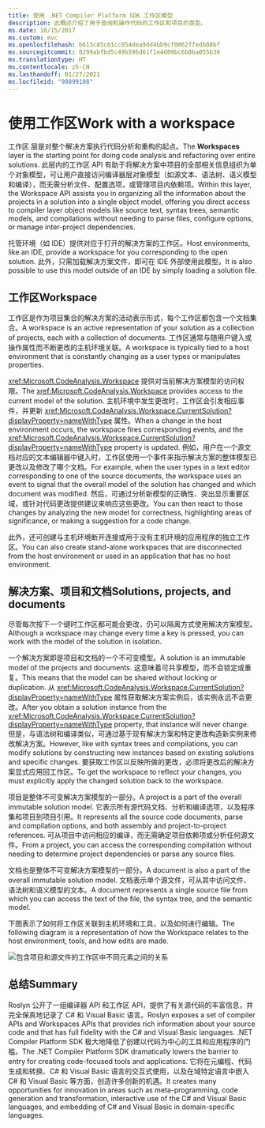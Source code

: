 ```yaml
---
title: 使用 .NET Compiler Platform SDK 工作区模型
description: 此概述介绍了用于查询和操作代码的工作区和项目的类型。
ms.date: 10/15/2017
ms.custom: mvc
ms.openlocfilehash: b613c85c01cc054dea9dd4bb9cf0062ffedb08bf
ms.sourcegitcommit: 8299abfbd5c49b596d61f1e4d09bc6b8ba055b36
ms.translationtype: HT
ms.contentlocale: zh-CN
ms.lasthandoff: 01/27/2021
ms.locfileid: "98899108"
---
```

# <a name="work-with-a-workspace"></a><span data-ttu-id="a5234-103">使用工作区</span><span class="sxs-lookup"><span data-stu-id="a5234-103">Work with a workspace</span></span>

<span data-ttu-id="a5234-104">工作区  层是对整个解决方案执行代码分析和重构的起点。</span><span class="sxs-lookup"><span data-stu-id="a5234-104">The **Workspaces** layer is the starting point for doing code analysis and refactoring over entire solutions.</span></span> <span data-ttu-id="a5234-105">此层内的工作区 API 有助于将解决方案中项目的全部相关信息组织为单个对象模型，可让用户直接访问编译器层对象模型（如源文本、语法树、语义模型和编译），而无需分析文件、配置选项，或管理项目内依赖项。</span><span class="sxs-lookup"><span data-stu-id="a5234-105">Within this layer, the Workspace API assists you in organizing all the information about the projects in a solution into a single object model, offering you direct access to compiler layer object models like source text, syntax trees, semantic models, and compilations without needing to parse files, configure options, or manage inter-project dependencies.</span></span>

<span data-ttu-id="a5234-106">托管环境（如 IDE）提供对应于打开的解决方案的工作区。</span><span class="sxs-lookup"><span data-stu-id="a5234-106">Host environments, like an IDE, provide a workspace for you corresponding to the open solution.</span></span> <span data-ttu-id="a5234-107">此外，只需加载解决方案文件，即可在 IDE 外部使用此模型。</span><span class="sxs-lookup"><span data-stu-id="a5234-107">It is also possible to use this model outside of an IDE by simply loading a solution file.</span></span>

## <a name="workspace"></a><span data-ttu-id="a5234-108">工作区</span><span class="sxs-lookup"><span data-stu-id="a5234-108">Workspace</span></span>

<span data-ttu-id="a5234-109">工作区是作为项目集合的解决方案的活动表示形式，每个工作区都包含一个文档集合。</span><span class="sxs-lookup"><span data-stu-id="a5234-109">A workspace is an active representation of your solution as a collection of projects, each with a collection of documents.</span></span> <span data-ttu-id="a5234-110">工作区通常与随用户键入或操作属性而不断更改的主机环境关联。</span><span class="sxs-lookup"><span data-stu-id="a5234-110">A workspace is typically tied to a host environment that is constantly changing as a user types or manipulates properties.</span></span>

<span data-ttu-id="a5234-111"><xref:Microsoft.CodeAnalysis.Workspace> 提供对当前解决方案模型的访问权限。</span><span class="sxs-lookup"><span data-stu-id="a5234-111">The <xref:Microsoft.CodeAnalysis.Workspace> provides access to the current model of the solution.</span></span> <span data-ttu-id="a5234-112">主机环境中发生更改时，工作区会引发相应事件，并更新 <xref:Microsoft.CodeAnalysis.Workspace.CurrentSolution?displayProperty=nameWithType> 属性。</span><span class="sxs-lookup"><span data-stu-id="a5234-112">When a change in the host environment occurs, the workspace fires corresponding events, and the <xref:Microsoft.CodeAnalysis.Workspace.CurrentSolution?displayProperty=nameWithType> property is updated.</span></span> <span data-ttu-id="a5234-113">例如，用户在一个源文档对应的文本编辑器中键入时，工作区使用一个事件来指示解决方案的整体模型已更改以及修改了哪个文档。</span><span class="sxs-lookup"><span data-stu-id="a5234-113">For example, when the user types in a text editor corresponding to one of the source documents, the workspace uses an event to signal that the overall model of the solution has changed and which document was modified.</span></span> <span data-ttu-id="a5234-114">然后，可通过分析新模型的正确性、突出显示重要区域，或针对代码更改提供建议来响应这些更改。</span><span class="sxs-lookup"><span data-stu-id="a5234-114">You can then react to those changes by analyzing the new model for correctness, highlighting areas of significance, or making a suggestion for a code change.</span></span>

<span data-ttu-id="a5234-115">此外，还可创建与主机环境断开连接或用于没有主机环境的应用程序的独立工作区。</span><span class="sxs-lookup"><span data-stu-id="a5234-115">You can also create stand-alone workspaces that are disconnected from the host environment or used in an application that has no host environment.</span></span>

## <a name="solutions-projects-and-documents"></a><span data-ttu-id="a5234-116">解决方案、项目和文档</span><span class="sxs-lookup"><span data-stu-id="a5234-116">Solutions, projects, and documents</span></span>

<span data-ttu-id="a5234-117">尽管每次按下一个键时工作区都可能会更改，仍可以隔离方式使用解决方案模型。</span><span class="sxs-lookup"><span data-stu-id="a5234-117">Although a workspace may change every time a key is pressed, you can work with the model of the solution in isolation.</span></span>

<span data-ttu-id="a5234-118">一个解决方案即是项目和文档的一个不可变模型。</span><span class="sxs-lookup"><span data-stu-id="a5234-118">A solution is an immutable model of the projects and documents.</span></span> <span data-ttu-id="a5234-119">这意味着可共享模型，而不会锁定或重复。</span><span class="sxs-lookup"><span data-stu-id="a5234-119">This means that the model can be shared without locking or duplication.</span></span> <span data-ttu-id="a5234-120">从 <xref:Microsoft.CodeAnalysis.Workspace.CurrentSolution?displayProperty=nameWithType> 属性获取解决方案实例后，该实例永远不会更改。</span><span class="sxs-lookup"><span data-stu-id="a5234-120">After you obtain a solution instance from the <xref:Microsoft.CodeAnalysis.Workspace.CurrentSolution?displayProperty=nameWithType> property, that instance will never change.</span></span> <span data-ttu-id="a5234-121">但是，与语法树和编译类似，可通过基于现有解决方案和特定更改构造新实例来修改解决方案。</span><span class="sxs-lookup"><span data-stu-id="a5234-121">However, like with syntax trees and compilations, you can modify solutions by constructing new instances based on existing solutions and specific changes.</span></span> <span data-ttu-id="a5234-122">要获取工作区以反映所做的更改，必须将更改后的解决方案显式应用回工作区。</span><span class="sxs-lookup"><span data-stu-id="a5234-122">To get the workspace to reflect your changes, you must explicitly apply the changed solution back to the workspace.</span></span>

<span data-ttu-id="a5234-123">项目是整体不可变解决方案模型的一部分。</span><span class="sxs-lookup"><span data-stu-id="a5234-123">A project is a part of the overall immutable solution model.</span></span> <span data-ttu-id="a5234-124">它表示所有源代码文档、分析和编译选项，以及程序集和项目到项目引用。</span><span class="sxs-lookup"><span data-stu-id="a5234-124">It represents all the source code documents, parse and compilation options, and both assembly and project-to-project references.</span></span> <span data-ttu-id="a5234-125">可从项目中访问相应的编译，而无需确定项目依赖项或分析任何源文件。</span><span class="sxs-lookup"><span data-stu-id="a5234-125">From a project, you can access the corresponding compilation without needing to determine project dependencies or parse any source files.</span></span>

<span data-ttu-id="a5234-126">文档也是整体不可变解决方案模型的一部分。</span><span class="sxs-lookup"><span data-stu-id="a5234-126">A document is also a part of the overall immutable solution model.</span></span> <span data-ttu-id="a5234-127">文档表示单个源文件，可从其中访问文件、语法树和语义模型的文本。</span><span class="sxs-lookup"><span data-stu-id="a5234-127">A document represents a single source file from which you can access the text of the file, the syntax tree, and the semantic model.</span></span>

<span data-ttu-id="a5234-128">下图表示了如何将工作区关联到主机环境和工具，以及如何进行编辑。</span><span class="sxs-lookup"><span data-stu-id="a5234-128">The following diagram is a representation of how the Workspace relates to the host environment, tools, and how edits are made.</span></span>

![包含项目和源文件的工作区中不同元素之间的关系](media/work-with-workspace/workspace-obj-relations.png)

## <a name="summary"></a><span data-ttu-id="a5234-130">总结</span><span class="sxs-lookup"><span data-stu-id="a5234-130">Summary</span></span>

<span data-ttu-id="a5234-131">Roslyn 公开了一组编译器 API 和工作区 API，提供了有关源代码的丰富信息，并完全保真地记录了 C# 和 Visual Basic 语言。</span><span class="sxs-lookup"><span data-stu-id="a5234-131">Roslyn exposes a set of compiler APIs and Workspaces APIs that provides rich information about your source code and that has full fidelity with the C# and Visual Basic languages.</span></span>  <span data-ttu-id="a5234-132">.NET Compiler Platform SDK 极大地降低了创建以代码为中心的工具和应用程序的门槛。</span><span class="sxs-lookup"><span data-stu-id="a5234-132">The .NET Compiler Platform SDK dramatically lowers the barrier to entry for creating code-focused tools and applications.</span></span> <span data-ttu-id="a5234-133">它将在元编程、代码生成和转换、C# 和 Visual Basic 语言的交互式使用，以及在域特定语言中嵌入 C# 和 Visual Basic 等方面，创造许多创新的机遇。</span><span class="sxs-lookup"><span data-stu-id="a5234-133">It creates many opportunities for innovation in areas such as meta-programming, code generation and transformation, interactive use of the C# and Visual Basic languages, and embedding of C# and Visual Basic in domain-specific languages.</span></span>  
